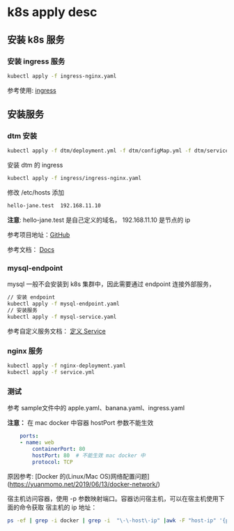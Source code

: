 # k8s apply desc

## 安装 k8s 服务

### 安装 ingress 服务

```sh
kubectl apply -f ingress-nginx.yaml
```

参考使用: [ingress](https://kubernetes.io/zh/docs/concepts/services-networking/ingress/)

## 安装服务

### dtm 安装

```sh
kubectl apply -f dtm/deployment.yml -f dtm/configMap.yml -f dtm/service.yml
```

安装 dtm 的 ingress

```sh
kubectl apply -f ingress/ingress-nginx.yaml
```
修改 /etc/hosts 添加 

```sh
hello-jane.test  192.168.11.10
```

**注意**: hello-jane.test 是自己定义的域名， 192.168.11.10 是节点的 ip


参考项目地址：[GitHub](https://github.com/dtm-labs/dtm)

参考文档： [Docs](https://dtm.pub/)


### mysql-endpoint

mysql 一般不会安装到 k8s 集群中，因此需要通过 endpoint 连接外部服务，

```sh
// 安装 endpoint
kubectl apply -f mysql-endpoint.yaml
// 安装服务
kubectl apply -f mysql-service.yaml
```

参考自定义服务文档： [定义 Service](https://kubernetes.io/zh/docs/concepts/services-networking/service/#%E5%AE%9A%E4%B9%89-service)

### nginx 服务

```sh
kubectl apply -f nginx-deployment.yaml
kubectl apply -f service.yml
```

### 测试
参考 sample文件中的 apple.yaml、banana.yaml、ingress.yaml

**注意：** 在 mac docker 中容器 hostPort 参数不能生效
```yaml
    ports:
    - name: web
        containerPort: 80
        hostPort: 80  # 不能生效 mac docker 中
        protocol: TCP
```
原因参考:
[Docker 的(Linux/Mac OS)网络配置问题] (https://yuanmomo.net/2019/06/13/docker-network/)



宿主机访问容器，使用 -p 参数映射端口。容器访问宿主机，可以在宿主机使用下面的命令获取 宿主机的 ip 地址：
```sh
ps -ef | grep -i docker | grep -i  "\-\-host\-ip" |awk -F "host-ip" '{print $2}' | awk -F '--lowest-ip' '{print $1}'
```